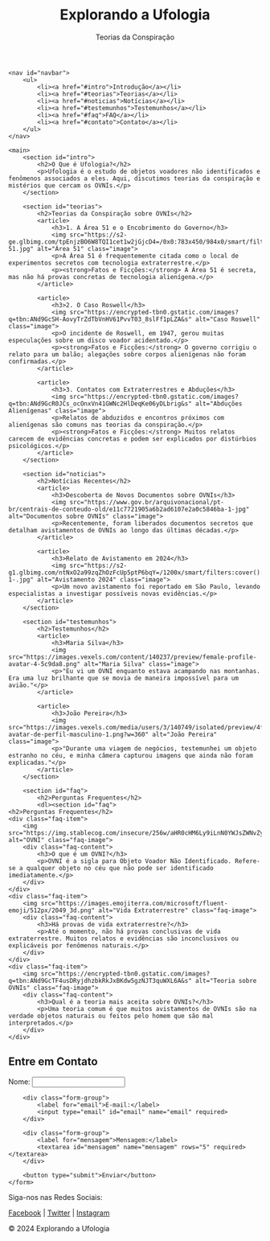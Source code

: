 <!DOCTYPE html>
<html lang="pt-BR">
<head>
    <meta charset="UTF-8">
    <meta name="viewport" content="width=device-width, initial-scale=1.0">
    <title>Explorando a Ufologia</title>
    <link rel="stylesheet" href="styles.css">
</head>
<body>
    <header>
        <h1>Explorando a Ufologia</h1>
        <p>Teorias da Conspiração</p>
    </header>

    <nav id="navbar">
        <ul>
            <li><a href="#intro">Introdução</a></li>
            <li><a href="#teorias">Teorias</a></li>
            <li><a href="#noticias">Notícias</a></li>
            <li><a href="#testemunhos">Testemunhos</a></li>
            <li><a href="#faq">FAQ</a></li>
            <li><a href="#contato">Contato</a></li>
        </ul>
    </nav>

    <main>
        <section id="intro">
            <h2>O Que é Ufologia?</h2>
            <p>Ufologia é o estudo de objetos voadores não identificados e fenômenos associados a eles. Aqui, discutimos teorias da conspiração e mistérios que cercam os OVNIs.</p>
        </section>

        <section id="teorias">
            <h2>Teorias da Conspiração sobre OVNIs</h2>
            <article>
                <h3>1. A Área 51 e o Encobrimento do Governo</h3>
                <img src="https://s2-ge.glbimg.com/tpEnjzBO6W8TQI1cet1w2jGjcD4=/0x0:783x450/984x0/smart/filters:strip_icc()/i.s3.glbimg.com/v1/AUTH_bc8228b6673f488aa253bbcb03c80ec5/internal_photos/bs/2020/y/x/C3xygYTRaO3xfXdEyX0g/area-51.jpg" alt="Área 51" class="image">
                <p>A Área 51 é frequentemente citada como o local de experimentos secretos com tecnologia extraterrestre.</p>
                <p><strong>Fatos e Ficções:</strong> A Área 51 é secreta, mas não há provas concretas de tecnologia alienígena.</p>
            </article>

            <article>
                <h3>2. O Caso Roswell</h3>
                <img src="https://encrypted-tbn0.gstatic.com/images?q=tbn:ANd9GcSH-AovyTrZdTbVnHV61PvvT03_8slFf1pLZA&s" alt="Caso Roswell" class="image">
                <p>O incidente de Roswell, em 1947, gerou muitas especulações sobre um disco voador acidentado.</p>
                <p><strong>Fatos e Ficções:</strong> O governo corrigiu o relato para um balão; alegações sobre corpos alienígenas não foram confirmadas.</p>
            </article>

            <article>
                <h3>3. Contatos com Extraterrestres e Abduções</h3>
                <img src="https://encrypted-tbn0.gstatic.com/images?q=tbn:ANd9GcR0JCs_ocOnxVn41GWNc2HlDeqKe06yDLbrig&s" alt="Abduções Alienígenas" class="image">
                <p>Relatos de abduzidos e encontros próximos com alienígenas são comuns nas teorias da conspiração.</p>
                <p><strong>Fatos e Ficções:</strong> Muitos relatos carecem de evidências concretas e podem ser explicados por distúrbios psicológicos.</p>
            </article>
        </section>

        <section id="noticias">
            <h2>Notícias Recentes</h2>
            <article>
                <h3>Descoberta de Novos Documentos sobre OVNIs</h3>
                <img src="https://www.gov.br/arquivonacional/pt-br/centrais-de-conteudo-old/e11c7721905a6b2ad6107e2a0c5846ba-1-jpg" alt="Documentos sobre OVNIs" class="image">
                <p>Recentemente, foram liberados documentos secretos que detalham avistamentos de OVNIs ao longo das últimas décadas.</p>
            </article>

            <article>
                <h3>Relato de Avistamento em 2024</h3>
                <img src="https://s2-g1.glbimg.com/ntNxO2a99zqZhOzFcUp5ptP6bqY=/1200x/smart/filters:cover():strip_icc()/i.s3.glbimg.com/v1/AUTH_59edd422c0c84a879bd37670ae4f538a/internal_photos/bs/2023/J/9/P3H4FHS1mxcBrYbkInJA/fotojet-1-.jpg" alt="Avistamento 2024" class="image">
                <p>Um novo avistamento foi reportado em São Paulo, levando especialistas a investigar possíveis novas evidências.</p>
            </article>
        </section>

        <section id="testemunhos">
            <h2>Testemunhos</h2>
            <article>
                <h3>Maria Silva</h3>
                <img src="https://images.vexels.com/content/140237/preview/female-profile-avatar-4-5c9da8.png" alt="Maria Silva" class="image">
                <p>"Eu vi um OVNI enquanto estava acampando nas montanhas. Era uma luz brilhante que se movia de maneira impossível para um avião."</p>
            </article>

            <article>
                <h3>João Pereira</h3>
                <img src="https://images.vexels.com/media/users/3/140749/isolated/preview/4fb58265f9e1ad8d8dd7c35f06fa58d6-avatar-de-perfil-masculino-1.png?w=360" alt="João Pereira" class="image">
                <p>"Durante uma viagem de negócios, testemunhei um objeto estranho no céu, e minha câmera capturou imagens que ainda não foram explicadas."</p>
            </article>
        </section>

        <section id="faq">
            <h2>Perguntas Frequentes</h2>
            <dl><section id="faq">
    <h2>Perguntas Frequentes</h2>
    <div class="faq-item">
        <img src="https://img.stablecog.com/insecure/256w/aHR0cHM6Ly9iLnN0YWJsZWNvZy5jb20vNDhkNmViZTItZTM0ZS00MTQ5LWE1YTMtMGIzN2EzMWZmOTI2LmpwZWc.webp" alt="OVNI" class="faq-image">
        <div class="faq-content">
            <h3>O que é um OVNI?</h3>
            <p>OVNI é a sigla para Objeto Voador Não Identificado. Refere-se a qualquer objeto no céu que não pode ser identificado imediatamente.</p>
        </div>
    </div>
    <div class="faq-item">
        <img src="https://images.emojiterra.com/microsoft/fluent-emoji/512px/2049_3d.png" alt="Vida Extraterrestre" class="faq-image">
        <div class="faq-content">
            <h3>Há provas de vida extraterrestre?</h3>
            <p>Até o momento, não há provas conclusivas de vida extraterrestre. Muitos relatos e evidências são inconclusivos ou explicáveis por fenômenos naturais.</p>
        </div>
    </div>
    <div class="faq-item">
        <img src="https://encrypted-tbn0.gstatic.com/images?q=tbn:ANd9GcTF4usDRyjdhzbkRkJxBKdw5gzNJT3quWXL6A&s" alt="Teoria sobre OVNIs" class="faq-image">
        <div class="faq-content">
            <h3>Qual é a teoria mais aceita sobre OVNIs?</h3>
            <p>Uma teoria comum é que muitos avistamentos de OVNIs são na verdade objetos naturais ou feitos pelo homem que são mal interpretados.</p>
        </div>
    </div>
</section>

<section id="contato">
    <h2>Entre em Contato</h2>
    <form action="mailto:contato@ufologia.com" method="post" enctype="text/plain">
        <div class="form-group">
            <label for="nome">Nome:</label>
            <input type="text" id="nome" name="nome" required>
        </div>

        <div class="form-group">
            <label for="email">E-mail:</label>
            <input type="email" id="email" name="email" required>
        </div>

        <div class="form-group">
            <label for="mensagem">Mensagem:</label>
            <textarea id="mensagem" name="mensagem" rows="5" required></textarea>
        </div>

        <button type="submit">Enviar</button>
    </form>
</section>

<footer>
    <p>Siga-nos nas Redes Sociais:</p>
    <p>
        <a href="#">Facebook</a> | 
        <a href="#">Twitter</a> | 
        <a href="#">Instagram</a>
    </p>
    <p>&copy; 2024 Explorando a Ufologia</p>
</footer>

<script src="scripts.js"></script>
